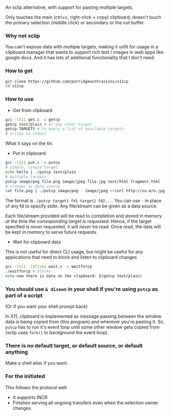 An xclip alternative, with support for pasting multiple targets.

Only touches the main (ctrl+c, right-click + copy) clipboard, doesn't touch the primary selection (middle click) or secondary or the cut buffer.

### Why not xclip

You can't expose data with multiple targets, making it unfit for usage in a clipboard manager that wants to support rich text / images in web apps like google docs. And it has lots of additional functionality that I don't need.

### How to get
```bash
git clone https://github.com/porridgewithraisins/x11cp
cd x11cp
```

### How to use

- Get from clipboard

```bash
gcc -lX11 get.c -o getcp
getcp text/plain # or any other target
getcp TARGETS # to query a list of available targets
# writes to stdout
```

What it says on the tin.

- Put in clipboard

```bash
gcc -lX11 put.c -o putcp
# simple, single target
echo hello | ./putcp text/plain -
# multiple targets
putcp image/png file.png image/jpeg file.jpg text/html fragment.html
# streams as data source
cat file.png | ./putcp image/png - image/jpeg <(curl http://so.m/e.jpg) - text/html <(cat file.html | awk ... | grep ... | cut ...)
```

The format is
`./putcp target1 fd1 target2 fd2...`. You can use `-` in place of any fd to specify stdin. Any file/stream can be given as a data source.

Each file/stream provided will be read to completion and stored in memory _at the time the corresponding target is requested_. Hence, if the target specified is _never_ requested, it will _never_ be read. Once read, the data will be kept in memory to serve future requests.

- Wait for clipboard data

This is not useful for direct CLI usage, but might be useful for any applications that need to block and listen to clipboard changes

```bash
gcc -lX11 -lXfixes wait.c -o waitforcp
./waitforcp # blocks
echo now there is data on the clipboard: $(getcp text/plain)
```

### You should use `& disown` in your shell if you're using `putcp` as part of a script
(Or if you want your shell prompt back)

In X11, clipboard is implemented as message passing between the window data is being copied from (this program) and wherever you're pasting it. So, `putcp` has to run it's event loop until some other window gets copied from (xclip uses `fork()` to background the event loop).

### There is no default target, or default source, or default anything

Make a shell alias if you want.

### For the initiated

This follows the protocol well
 - It supports INCR
 - Finishes serving all ongoing transfers even when the selection owner changes
